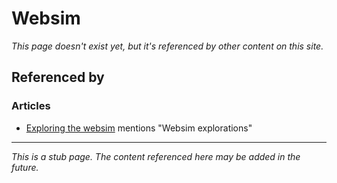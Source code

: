 # Websim

*This page doesn't exist yet, but it's referenced by other content on this site.*

## Referenced by

### Articles

- [Exploring the websim](/blog/2024-05-09-exploring-websim/) mentions "Websim explorations"

---

*This is a stub page. The content referenced here may be added in the future.*